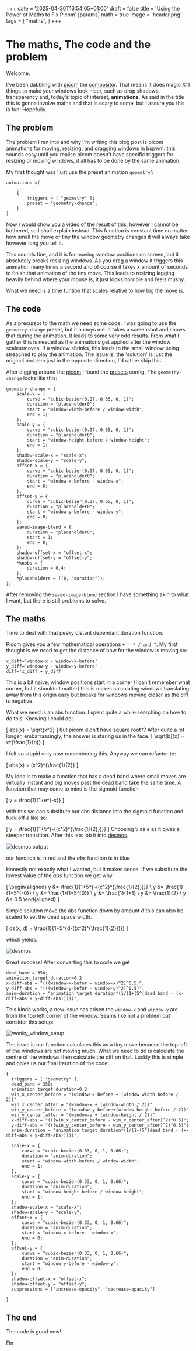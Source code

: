+++
date = '2025-04-30T16:54:05+01:00'
draft = false
title = 'Using the Power of Maths to Fix Picom'
[params]
  math = true
image = 'header.png'
tags = [
    "maths",
]
+++
# The maths, The code and the problem

Welcome.

I've been dabbling with [picom](https://github.com/yshui/picom) the [compositor](https://en.wikipedia.org/wiki/Compositing_manager). That means it does magic X11 things to make
your windows look nicer, such as drop shadows, transparency and, today's topic of interest, __animations__. As said in the title this is gonna involve maths and that is scary to some, but I assure you this is fun! ~~Hopefully~~.

## The problem

The problem I ran into and why I'm writing this blog post is picom animations for moving, resizing, and dragging windows in bspwm.
this sounds easy until you realise picom doesn't have specific triggers for resizing or moving windows, it all has to be done by the same animation.

My first thought was 'just use the preset animation `geometry`':

```text {linenos=inline}
animations =(
    ...
    {
        triggers = [ "geometry" ];
        preset = "geometry-change";
    }
)
```

Now I would show you a video of the result of this, however I cannot be bothered, so I shall explain instead. This function is constant time no matter how small the move or tiny the window geometry changes it will always take however long you tell it.

This sounds fine, and it is for moving window positions on screen, but it absolutely breaks resizing windows. As you drag a window it triggers this animation many times a second and of course it takes x amount of seconds to finish that animation of the tiny move. This leads to resizing lagging heavily behind where your mouse is, it just looks horrible and feels mushy.

What we need is a time funtion that scales relative to how big the move is.

## The code

As a precursor to the math we need some code. I was going to use the `geometry-change` preset, but it annoys me. It takes a screenshot
and shows that during the animation. It leads to some very odd results. From what I gather this is needed as the animations get applied after the window scales/moves. If a window shrinks, this leads to the small window being streached to play the animation. The issue is, the 'solution' is just the original problem just in the opposite direction, I'd rather skip this.

After digging around the [picom](https://github.com/yshui/picom/) I found the [presets](https://github.com/yshui/picom/blob/next/data/animation_presets.conf) config. The `geometry-change` looks like this:

```text {linenos=inline}
geometry-change = {
    scale-x = {
        curve = "cubic-bezier(0.07, 0.65, 0, 1)";
        duration = "placeholder0";
        start = "window-width-before / window-width";
        end = 1;
    };
    scale-y = {
        curve = "cubic-bezier(0.07, 0.65, 0, 1)";
        duration = "placeholder0";
        start = "window-height-before / window-height";
        end = 1;
    };
    shadow-scale-x = "scale-x";
    shadow-scale-y = "scale-y";
    offset-x = {
        curve = "cubic-bezier(0.07, 0.65, 0, 1)";
        duration = "placeholder0";
        start = "window-x-before - window-x";
        end = 0;
    };
    offset-y = {
        curve = "cubic-bezier(0.07, 0.65, 0, 1)";
        duration = "placeholder0";
        start = "window-y-before - window-y";
        end = 0;
    };
    saved-image-blend = {
        duration = "placeholder0";
        start = 1;
        end = 0;
    };
    shadow-offset-x = "offset-x";
    shadow-offset-y = "offset-y";
    *knobs = {
        duration = 0.4;
    };
    *placeholders = ((0, "duration"));
};
```

After removing the `saved-image-blend` section I have something akin to what I want, but there is still problems to solve.

## The maths

Time to deal with that pesky distant dependant duration function.

Picom gives you a few mathematical operations `+ - * / and ^`. My first thought is we need to get the distance of how for the window is moving so:

```
x_diff='window-x - window-x-before'
y_diff='window-y - window-y-before'
diff='x_diff + y_diff'
```
This is a bit naive, window positions start in a corner (I can't remember what corner, but it shouldn't matter) this is makes calculating windows translating away from this origin easy but breaks for windows moving closer as the diff is negative.

What we need is an abs function. I spent quite a while searching on how to do this. Knowing I could do:

\[
abs(x) = \sqrt{x^2}
\]
but picom didn't have square root?? After quite a lot longer, embarrassingly, the answer is staring us in the face.
\[
    \sqrt[b]{x} = x^{\frac{1}{b}}
\]

I felt so stupid only now remembering this. Anyway we can refactor to:

\[
    abs(x) = (x^2)^{\frac{1}{2}}
\]

My idea is to make a function that has a dead band where small moves are virtually instant and big moves past the dead band take the same time. A function that may come to mind is the sigmoid function

\[
    y = \frac{1}{1+e^{-x}}
\]

with this we can substitute our abs distance into the sigmoid function and fuck off _e_ like so:

\[
    y = \frac{1}{1+5^{-((x^2)^{\frac{1}{2}})}}
\]
Choosing 5 as _e_ as it gives a steeper transition. After this lets lob it into [desmos](https://www.desmos.com/calculator).

![desmos output](desmos_wrong.png)

our function is in red and the _abs_ function is in blue

Honestly not exactly what I wanted, but it makes sense. If we substitute the lowest value of the _abs_ function we get why

\[
\begin{aligned}
y &= \frac{1}{1+5^{-((x^2)^{\frac{1}{2}})}} \\
y &= \frac{1}{1+5^{-0}} \\
y &= \frac{1}{1+5^{0}} \\
y &= \frac{1}{1+1} \\
y &= \frac{1}{2} \\
y &= 0.5
\end{aligned}
\]

Simple solution move the abs function down by amount _d_ this can also be scaled to set the dead space width.

\[
    ds(x, d) = \frac{1}{1+5^{d-((x^2)^{\frac{1}{2}})}}
\]

which yields:

![desmos](desmos_correct.png)

Great success! After converting this to code we get

```text {linenos=inline}
dead_band = 350;
animation_target_duration=0.2
x-diff-abs = "(((window-x-befor - window-x)^2)^0.5)";
y-diff-abs = "(((window-y-befor - window-y)^2)^0.5)";
anim-duration = "animation_target_duration*(1/(1+(5^(dead_band - (x-diff-abs + y-diff-abs)))))";
```
This kinda works, a new issue has arisen the `window-x` and `window-y` are from the top left corner of the window. Seams like not a problem but consider this setup:

![wonky_window_setup](weird_window_setup.png)

The issue is our function calculates this as a tiny move because the top left of the windows are not moving much. What we need to do is calculate the centre of the windows then calculate the diff on that. Luckly this is simple and gives us our final iteration of the code:

```text {linenos=inline}
{
  triggers = [ "geometry" ];
  dead_band = 350;
  animation_target_duration=0.2
  win_x_center_before = "(window-x-before + (window-width-before / 2))"
  win_x_center_after = "(window-x + (window-width / 2))"
  win_y_center_before = "(window-y-before+(window-height-before / 2))"
  win_y_center_after = "(window-y + (window-height / 2))"
  x-diff-abs = "(((win_x_center_before - win_x_center_after)^2)^0.5)";
  y-diff-abs = "(((win_y_center_before - win_y_center_after)^2)^0.5)";
  anim-duration = "animation_target_duration*(1/(1+(5^(dead_band - (x-diff-abs + y-diff-abs)))))";

  scale-x = {
      curve = "cubic-bezier(0.33, 0, 1, 0.66)";
      duration = "anim-duration";
      start = "window-width-before / window-width";
      end = 1;
  };
  scale-y = {
      curve = "cubic-bezier(0.33, 0, 1, 0.66)";
      duration = "anim-duration";
      start = "window-height-before / window-height";
      end = 1;
  };
  shadow-scale-x = "scale-x";
  shadow-scale-y = "scale-y";
  offset-x = {
      curve = "cubic-bezier(0.33, 0, 1, 0.66)";
      duration = "anim-duration";
      start = "window-x-before - window-x";
      end = 0;
  };
  offset-y = {
      curve = "cubic-bezier(0.33, 0, 1, 0.66)";
      duration = "anim-duration";
      start = "window-y-before - window-y";
      end = 0;
  };
  shadow-offset-x = "offset-x";
  shadow-offset-y = "offset-y";
  suppressions = ["increase-opacity", "decrease-opacity"]

}
```

## The end

The code is good now!

Fin

